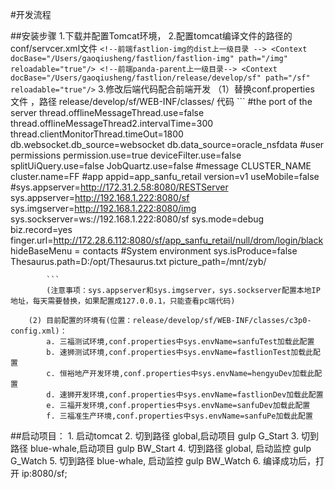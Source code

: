 #开发流程

##安装步骤
    1.下载并配置Tomcat环境，
    2.配置tomcat编译文件的路径的conf/servcer.xml文件
    ```
    <!--前端fastlion-img的dist上一级目录 -->
    <Context docBase="/Users/gaoqiusheng/fastlion/fastlion-img" path="/img" reloadable="true"/>
    <!--前端panda-parent上一级目录-->
    <Context docBase="/Users/gaoqiusheng/fastlion/release/develop/sf" path="/sf" reloadable="true"/>
    ```
    3.修改后端代码配合前端开发
        （1）替换conf.properties 文件 ，路径 release/develop/sf/WEB-INF/classes/
            代码
            ```
                #the port of the server
                thread.offlineMessageThread.use=false
                thread.offlineMessageThread2.intervalTime=300
                thread.clientMonitorThread.timeOut=1800
                db.websocket.db_source=websocket
                db.data_source=oracle_nsfdata
                #user permissions
                permission.use=true
                deviceFilter.use=false
                splitUiQuery.use=false
                JobQuartz.use=false
                #message CLUSTER_NAME
                cluster.name=FF
                #app
                appid=app_sanfu_retail
                version=v1
                useMobile=false
                #sys.appserver=http://172.31.2.58:8080/RESTServer
                sys.appserver=http://192.168.1.222:8080/sf
                sys.imgserver=http://192.168.1.222:8080/img
                sys.sockserver=ws://192.168.1.222:8080/sf
                sys.mode=debug
                biz.record=yes
                finger.url=http://172.28.6.112:8080/sf/app_sanfu_retail/null/drom/login/black
                hideBaseMenu = contacts
                #System environment
                sys.isProduce=false
                Thesaurus.path=D:/opt/Thesaurus.txt
                picture_path=/mnt/zyb/

            ```
            (注意事项：sys.appserver和sys.imgserver，sys.sockserver配置本地IP地址，每天需要替换，如果配置成127.0.0.1，只能查看pc端代码)

        (2) 目前配置的环境有(位置：release/develop/sf/WEB-INF/classes/c3p0-config.xml)：
            a. 三福测试环境,conf.properties中sys.envName=sanfuTest加载此配置
            b. 速狮测试环境,conf.properties中sys.envName=fastlionTest加载此配置
            c. 恒裕地产开发环境,conf.properties中sys.envName=hengyuDev加载此配置
            d. 速狮开发环境,conf.properties中sys.envName=fastlionDev加载此配置
            e. 三福开发环境,conf.properties中sys.envName=sanfuDev加载此配置
            f. 三福准生产环境,conf.properties中sys.envName=sanfuPe加载此配置

##启动项目： 
    1. 启动tomcat
    2. 切到路径 global,启动项目 gulp G_Start
    3. 切到路径 blue-whale,启动项目 gulp BW_Start
    4. 切到路径 global, 启动监控 gulp G_Watch
    5. 切到路径 blue-whale, 启动监控 gulp BW_Watch 
    6. 编译成功后，打开 ip:8080/sf;

    
